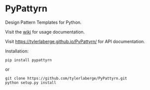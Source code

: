 # PyPattyrn
Design Pattern Templates for Python.

Visit the <a href='https://github.com/tylerlaberge/PyPattyrn/wiki'>wiki</a> for usage documentation.

Visit https://tylerlaberge.github.io/PyPattyrn/ for API documentation.

Installation:

    pip install pypattyrn

or

    git clone https://github.com/tylerlaberge/PyPattyrn.git
    python setup.py install
